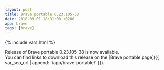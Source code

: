 ```yaml
---
layout: post
title: Brave portable 0.23.105-38
date: 2018-09-01 18:31:00 +0200
app: brave
tags: [brave]
---
```

{% include vars.html %}

Release of Brave portable 0.23.105-38 is now available.<br />
You can find links to download this release on the [Brave portable page]({{ var_seo_url | append: '/app/brave-portable/' }}).